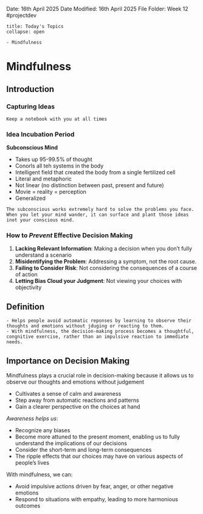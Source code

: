 Date: 16th April 2025
Date Modified: 16th April 2025
File Folder: Week 12
#projectdev

```ad-abstract
title: Today's Topics
collapse: open

- Mindfulness

```

# Mindfulness

## Introduction

### Capturing Ideas

```ad-important
Keep a notebook with you at all times
```

### Idea Incubation Period

**Subconscious Mind**
- Takes up 95-99.5% of thought
- Conorls all teh systems in the body
- Intelligent field that created the body from a single fertilized cell
- Literal and metaphoric
- Not linear (no distinction between past, present and future)
- Movie = reality = perception
- Generalized

```ad-note
The subconscious works extremely hard to solve the problems you face. When you let your mind wander, it can surface and plant those ideas inot your conscious mind.
```

### How to *Prevent* Effective Decision Making

1. **Lacking Relevant Information**: Making a decision when you don’t fully understand a scenario
2. **Misidentifying the Problem**: Addressing a symptom, not the root cause.
3. **Failing to Consider Risk**: Not considering the consequences of a course of action
4. **Letting Bias Cloud your Judgment**: Not viewing your choices with objectivity

## Definition

```ad-summary
- Helps people avoid automatic reponses by learning to observe their thoughts and emotions without jduging or reacting to them.
- With mindfulness, the decision-making process becomes a thoughtful, congnitive exercise, rather than an impulsive reaction to immediate needs.
```


## Importance on Decision Making

Mindfulness plays a crucial role in decision-making because it allows us to observe our thoughts and emotions without judgement
- Cultivates a sense of calm and awareness
- Step away from automatic reactions and patterns
- Gain a clearer perspective on the choices at hand
  
*Awareness helps us*:
- Recognize any biases
- Become more attuned to the present moment, enabling us to fully understand the implications of our decisions
- Consider the short-term and long-term consequences
- The ripple effects that our choices may have on various aspects of people’s lives

With mindfulness, we can:
- Avoid impulsive actions driven by fear, anger, or other negative emotions
- Respond to situations with empathy, leading to more harmonious outcomes

